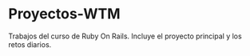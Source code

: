 # Proyectos-WTM
Trabajos del curso de Ruby On Rails. 
Incluye el proyecto principal y los retos diarios.
